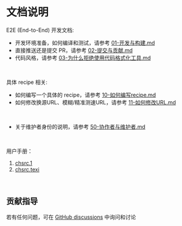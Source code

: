 <!-- -----------------------------------------------------------
 ! SPDX-License-Identifier: GFDL-1.3-or-later
 ! -------------------------------------------------------------
 ! Doc Type      : Markdown
 ! Doc Name      : (Document Introduction.md)
 ! Doc Authors   : Aoran Zeng <ccmywish@qq.com>
 ! Contributors  :  Nul None  <nul@none.org>
 !               |
 ! Created On    : <2024-12-27>
 ! Last Modified : <2025-08-11>
 ! ---------------------------------------------------------- -->

# 文档说明

E2E (End-to-End) 开发文档:

- 开发环境准备，如何编译和测试，请参考 [01-开发与构建.md](./01-开发与构建.md)
- 直接推送还是提交 PR，请参考 [02-提交与贡献.md](./02-提交与贡献.md)
- 代码风格，请参考 [03-为什么拒绝使用代码格式化工具.md](./03-为什么拒绝使用代码格式化工具.md)

<br>

具体 recipe 相关:

- 如何编写一个具体的 recipe，请参考 [10-如何编写recipe.md](./10-如何编写recipe.md)
- 如何修改换源URL、模糊/精准测速URL，请参考 [11-如何修改URL.md](./11-如何修改URL.md)

<br>

- 关于维护者身份的说明，请参考 [50-协作者与维护者.md](./50-协作者与维护者.md)

<br>

用户手册：

1. [chsrc.1](./chsrc.1)
2. [chsrc.texi](./chsrc.texi)

<br>

## 贡献指导

若有任何问题，可在 [GitHub discussions](https://github.com/RubyMetric/chsrc/discussions) 中询问和讨论

<br>
